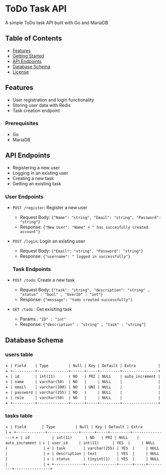 # ToDo Task API

A simple ToDo task API built with Go and MariaDB

## Table of Contents

* [Features](#features)
* [Getting Started](#getting-started)
* [API Endpoints](#api-endpoints)
* [Database Schema](#database-schema)
* [License](#license)

## Features

* User registration and login functionality
* Storing user data with Redis
* Task creation endpoint

### Prerequisites

* Go
* MariaDB 

## API Endpoints
* Registering a new user
* Logging in an existing user
* Creating a new task
* Getting an existing task
### User Endpoints

* `POST /register`: Register a new user
	+ Request Body: `{"Name": "string", "Email": "string", "Password": "string"}`
	+ Response: `{"New User": "Name" + " has succesfully created account"}`
* `POST /login`: Login an existing user
	+ Request Body: `{"Email": "string", "Password": "string"}`
	+ Response: `{"username": " logged in successfully"}`

    ### Task Endpoints

* `POST /todo`: Create a new task
	+ Request Body: `{"task": "string", "description": "string" , "status" : "bool" , "UserID" : "int"}`
	+ Response: `{"message": "todo created successfully"}`
* `GET /todo` : Get exisiting task
    + Params : `"ID" : "int"`
    + Response: `{"description" : "string" , "task" : "string"}`

## Database Schema

### users table

+` | Field    | Type         | Null | Key | Default | Extra          |`
+` +----------+--------------+------+-----+---------+----------------+`
+` | id       | int(11)      | NO   | PRI | NULL    | auto_increment |`
+` | name     | varchar(50)  | NO   |     | NULL    |                |`
+` | email    | varchar(100) | NO   | UNI | NULL    |                |`
+` | password | varchar(255) | NO   |     | NULL    |                |`
+` | role     | varchar(50)  | NO   |     | NULL    |                |`
+` +----------+--------------+------+-----+---------+----------------+`

### tasks table

+` | Field       | Type         | Null | Key | Default | Extra          |`
+` +-------------+--------------+------+-----+---------+----------------+`
+` | id          | int(11)      | NO   | PRI | NULL    | auto_increment |`
+` | user_id     | int(11)      | YES  |     | NULL    |                |`
+` | task        | varchar(255) | YES  |     | NULL    |                |`
+` | description | text         | YES  |     | NULL    |                |`
+` | status      | tinyint(1)   | YES  |     | NULL    |                |`
+` +-------------+--------------+------+-----+---------+----------------+`